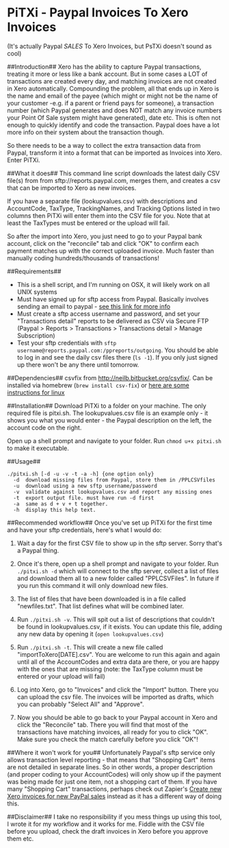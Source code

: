 # PiTXi - Paypal Invoices To Xero Invoices #
(It's actually Paypal _SALES_ To Xero Invoices, but PsTXi doesn't sound as cool)

##Introduction##
Xero has the ability to capture Paypal transactions, treating it more or less like a bank account. But in some cases a LOT of transactions are created every day, and matching invoices are not created in Xero automatically. Compounding the problem, all that ends up in Xero is the name and email of the payee (which might or might not be the name of your customer -e.g. if a parent or friend pays for someone), a transaction number (which Paypal generates and does NOT match any invoice numbers your Point Of Sale system might have generated), date etc. This is often not enough to quickly identify and code the transaction. Paypal does have a lot more info on their system about the transaction though.

So there needs to be a way to collect the extra transaction data from Paypal, transform it into a format that can be imported as Invoices into Xero. Enter PiTXi.

##What it does##
This command line script downloads the latest daily CSV file(s) from from sftp://reports.paypal.com, merges them, and creates a csv that can be imported to Xero as new invoices.

If you have a separate file (lookupvalues.csv) with descriptions and AccountCode, TaxType, TrackingNames, and Tracking Options listed in two columns then PiTXi will enter them into the CSV file for you. Note that at least the TaxTypes must be entered or the upload will fail.

So after the import into Xero, you just need to go to your Paypal bank account, click on the "reconcile" tab and click "OK" to confirm each payment matches up with the correct uploaded invoice. Much faster than manually coding hundreds/thousands of transactions!

##Requirements##
* This is a shell script, and I'm running on OSX, it will likely work on all UNIX systems
* Must have signed up for sftp access from Paypal. Basically involves sending an email to paypal - [see this link for more info](https://www.paypalobjects.com/webstatic/en_US/developer/docs/pdf/PP_LRD_SecureFTP.pdf)
* Must create a sftp access username and password, and set your "Transactions detail" reports to be delivered as CSV via Secure FTP (Paypal > Reports > Transactions > Transactions detail > Manage Subscription)
* Test your sftp credentials with `sftp username@reports.paypal.com:/ppreports/outgoing`. You should be able to log in and see the daily csv files there (`ls -1`). If you only just signed up there won't be any there until tomorrow.


##Dependencies##
csvfix from http://neilb.bitbucket.org/csvfix/. Can be installed via homebrew (`brew install csv-fix`) or [here are some instructions for linux](http://www.interesting2me.com/install-csvfix-ubuntu/)

##Installation##
Download PiTXi to a folder on your machine. The only required file is pitxi.sh. The lookupvalues.csv file is an example only - it shows you what you would enter - the Paypal description on the left, the account code on the right.

Open up a shell prompt and navigate to your folder. Run `chmod u+x pitxi.sh` to make it executable.

##Usage##
```
./pitxi.sh [-d -u -v -t -a -h] {one option only}
  -d  download missing files from Paypal, store them in /PPLCSVfiles
  -u  download using a new sftp username/password
  -v  validate against lookupvalues.csv and report any missing ones
  -t  export output file. must have run -d first
  -a  same as d + v + t together.
  -h  display this help text.
```

##Recommended workflow##
Once you've set up PiTXi for the first time and have your sftp credentials, here's what I would do:

1.  Wait a day for the first CSV file to show up in the sftp server. Sorry that's a Paypal thing.

2.  Once it's there, open up a shell prompt and navigate to your folder. Run `./pitxi.sh -d` which will connect to the sftp server, collect a list of files and download them all to a new folder called "PPLCSVFiles". In future if you run this command it will only download new files.

3.  The list of files that have been downloaded is in a file called "newfiles.txt". That list defines what will be combined later.

4.  Run `./pitxi.sh -v`. This will spit out a list of descriptions that couldn't be found in lookupvalues.csv, if it exists. You can update this file, adding any new data by opening it (`open lookupvalues.csv`)

5.  Run `./pitxi.sh -t`. This will create a new file called "importToXero[DATE].csv". You are welcome to run this again and again until all of the AccountCodes and extra data are there, or you are happy with the ones that are missing (note: the TaxType column must be entered or your upload will fail)

6.  Log into Xero, go to "Invoices" and click the "Import" button. There you can upload the csv file. The invoices will be imported as drafts, which you can probably "Select All" and "Approve".

7.  Now you should be able to go back to your Paypal account in Xero and click the "Reconcile" tab. There you will find that most of the transactions have matching invoices, all ready for you to click "OK". Make sure you check the match carefully before you click "OK"!

##Where it won't work for you##
Unfortunately Paypal's sftp service only allows transaction level reporting - that means that "Shopping Cart" items are not detailed in separate lines. So in other words, a proper description (and proper coding to your AccountCodes) will only show up if the payment was being made for just one item, not a shopping cart of them. If you have many "Shopping Cart" transactions, perhaps check out Zapier's [Create new Xero invoices for new PayPal sales](https://zapier.com/zapbook/zaps/2122/create-new-xero-invoices-for-new-paypal-sales/) instead as it has a different way of doing this.

##Disclaimer##
I take no responsibility if you mess things up using this tool, I wrote it for my workflow and it works for me. Fiddle with the CSV file before you upload, check the draft invoices in Xero before you approve them etc.
